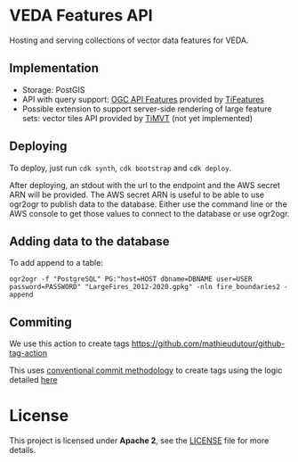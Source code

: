# VEDA Features API

Hosting and serving collections of vector data features for VEDA.

## Implementation

* Storage: PostGIS
* API with query support: [OGC API Features](https://ogcapi.ogc.org/features/) provided by [TiFeatures](https://github.com/developmentseed/tifeatures)
* Possible extension to support server-side rendering of large feature sets: vector tiles API provided by [TiMVT](https://github.com/developmentseed/timvt) (not yet implemented)


## Deploying

To deploy, just run `cdk synth`, `cdk bootstrap` and `cdk deploy`.

After deploying, an stdout with the url to the endpoint and the AWS secret ARN will be provided. The AWS secret ARN is useful to be able to use ogr2ogr to publish data to the database. Either use the command line or the AWS console to get those values to connect to the database or use ogr2ogr.

## Adding data to the database

To add append to a table:

`ogr2ogr -f "PostgreSQL" PG:"host=HOST dbname=DBNAME user=USER password=PASSWORD" "LargeFires_2012-2020.gpkg" -nln fire_boundaries2 -append`

## Commiting
We use this action to create tags https://github.com/mathieudutour/github-tag-action

This uses [conventional commit methodology](https://www.conventionalcommits.org/en/v1.0.0/) to create tags using the logic detailed [here](https://github.com/mathieudutour/github-tag-action#bumping)

# License
This project is licensed under **Apache 2**, see the [LICENSE](LICENSE) file for more details.

